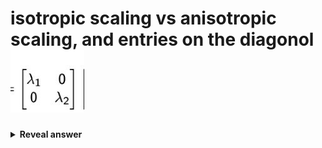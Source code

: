 # isotropic scaling vs anisotropic scaling, and entries on the diagonol<img src="../../../../../media/paste-3623ecd2ca574a6594de84ac1c87fe180a396140.jpg">
<details>
<summary><b>Reveal answer</b></summary>
isotropic - equal on diagonal<br>anisotropic - unequal on diagonal
</details>
